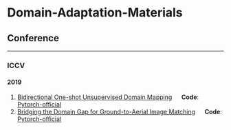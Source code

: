 # Domain-Adaptation-Materials

## Conference 
---
### ICCV 
#### 2019
1. [Bidirectional One-shot Unsupervised Domain Mapping](https://arxiv.org/abs/1909.01595) &emsp; **Code**: [Pytorch-official](https://github.com/tomercohen11/BiOST) 
2. [Bridging the Domain Gap for Ground-to-Aerial Image Matching](https://arxiv.org/abs/1904.11045) &emsp; **Code**: [Pytorch-official](https://github.com/kregmi/cross-view-image-matching)
